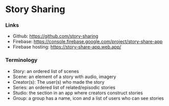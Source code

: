# Story Sharing

### Links

* Github: https://github.com/story-sharing
* Firebase: https://console.firebase.google.com/project/story-share-app
* Firebase hosting: https://story-share-app.web.app/

### Terminology

* Story: an ordered list of scenes
* Scene: an element of a story with audio, imagery
* Creator(s): The user(s) who made the story
* Series: an ordered list of related/episodic stories
* Studio: the section in an app where creators construct stories
* Group: a group has a name, icon and a list of users who can see stories
